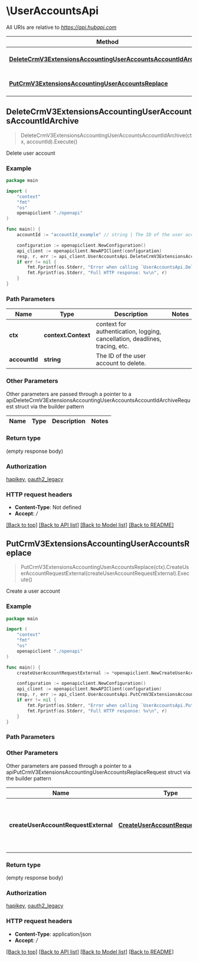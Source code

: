 # \UserAccountsApi

All URIs are relative to *https://api.hubapi.com*

Method | HTTP request | Description
------------- | ------------- | -------------
[**DeleteCrmV3ExtensionsAccountingUserAccountsAccountIdArchive**](UserAccountsApi.md#DeleteCrmV3ExtensionsAccountingUserAccountsAccountIdArchive) | **Delete** /crm/v3/extensions/accounting/user-accounts/{accountId} | Delete user account
[**PutCrmV3ExtensionsAccountingUserAccountsReplace**](UserAccountsApi.md#PutCrmV3ExtensionsAccountingUserAccountsReplace) | **Put** /crm/v3/extensions/accounting/user-accounts | Create a user account



## DeleteCrmV3ExtensionsAccountingUserAccountsAccountIdArchive

> DeleteCrmV3ExtensionsAccountingUserAccountsAccountIdArchive(ctx, accountId).Execute()

Delete user account



### Example

```go
package main

import (
    "context"
    "fmt"
    "os"
    openapiclient "./openapi"
)

func main() {
    accountId := "accountId_example" // string | The ID of the user account to delete.

    configuration := openapiclient.NewConfiguration()
    api_client := openapiclient.NewAPIClient(configuration)
    resp, r, err := api_client.UserAccountsApi.DeleteCrmV3ExtensionsAccountingUserAccountsAccountIdArchive(context.Background(), accountId).Execute()
    if err != nil {
        fmt.Fprintf(os.Stderr, "Error when calling `UserAccountsApi.DeleteCrmV3ExtensionsAccountingUserAccountsAccountIdArchive``: %v\n", err)
        fmt.Fprintf(os.Stderr, "Full HTTP response: %v\n", r)
    }
}
```

### Path Parameters


Name | Type | Description  | Notes
------------- | ------------- | ------------- | -------------
**ctx** | **context.Context** | context for authentication, logging, cancellation, deadlines, tracing, etc.
**accountId** | **string** | The ID of the user account to delete. | 

### Other Parameters

Other parameters are passed through a pointer to a apiDeleteCrmV3ExtensionsAccountingUserAccountsAccountIdArchiveRequest struct via the builder pattern


Name | Type | Description  | Notes
------------- | ------------- | ------------- | -------------


### Return type

 (empty response body)

### Authorization

[hapikey](../README.md#hapikey), [oauth2_legacy](../README.md#oauth2_legacy)

### HTTP request headers

- **Content-Type**: Not defined
- **Accept**: */*

[[Back to top]](#) [[Back to API list]](../README.md#documentation-for-api-endpoints)
[[Back to Model list]](../README.md#documentation-for-models)
[[Back to README]](../README.md)


## PutCrmV3ExtensionsAccountingUserAccountsReplace

> PutCrmV3ExtensionsAccountingUserAccountsReplace(ctx).CreateUserAccountRequestExternal(createUserAccountRequestExternal).Execute()

Create a user account



### Example

```go
package main

import (
    "context"
    "fmt"
    "os"
    openapiclient "./openapi"
)

func main() {
    createUserAccountRequestExternal := *openapiclient.NewCreateUserAccountRequestExternal("AccountId_example", "AccountName_example", "CurrencyCode_example") // CreateUserAccountRequestExternal | The external accounting system user account information.

    configuration := openapiclient.NewConfiguration()
    api_client := openapiclient.NewAPIClient(configuration)
    resp, r, err := api_client.UserAccountsApi.PutCrmV3ExtensionsAccountingUserAccountsReplace(context.Background()).CreateUserAccountRequestExternal(createUserAccountRequestExternal).Execute()
    if err != nil {
        fmt.Fprintf(os.Stderr, "Error when calling `UserAccountsApi.PutCrmV3ExtensionsAccountingUserAccountsReplace``: %v\n", err)
        fmt.Fprintf(os.Stderr, "Full HTTP response: %v\n", r)
    }
}
```

### Path Parameters



### Other Parameters

Other parameters are passed through a pointer to a apiPutCrmV3ExtensionsAccountingUserAccountsReplaceRequest struct via the builder pattern


Name | Type | Description  | Notes
------------- | ------------- | ------------- | -------------
 **createUserAccountRequestExternal** | [**CreateUserAccountRequestExternal**](CreateUserAccountRequestExternal.md) | The external accounting system user account information. | 

### Return type

 (empty response body)

### Authorization

[hapikey](../README.md#hapikey), [oauth2_legacy](../README.md#oauth2_legacy)

### HTTP request headers

- **Content-Type**: application/json
- **Accept**: */*

[[Back to top]](#) [[Back to API list]](../README.md#documentation-for-api-endpoints)
[[Back to Model list]](../README.md#documentation-for-models)
[[Back to README]](../README.md)

